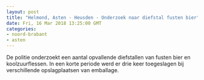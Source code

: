 ```yaml
---
layout: post
title: "Helmond, Asten - Heusden - Onderzoek naar diefstal fusten bier"
date: Fri, 16 Mar 2018 13:25:00 GMT
categories: 
- noord-brabant 
- asten 
---
```


De politie onderzoekt een aantal opvallende diefstallen van fusten bier en koolzuurflessen. In een korte periode werd er drie keer toegeslagen bij verschillende opslagplaatsen van emballage.
